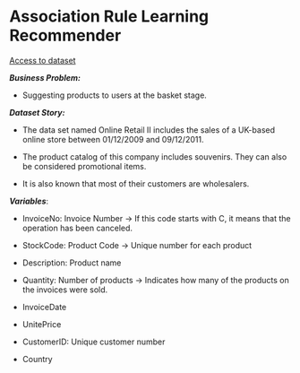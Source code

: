 # Association Rule Learning Recommender

 [Access to dataset](https://www.kaggle.com/mathchi/online-retail-ii-data-set-from-ml-repository)
 

 
***Business Problem:***

- Suggesting products to users at the basket stage.

***Dataset Story:***

- The data set named Online Retail II includes the sales of a UK-based online store between 01/12/2009 and 09/12/2011.

- The product catalog of this company includes souvenirs. They can also be considered promotional items.

- It is also known that most of their customers are wholesalers.

***Variables***:
- InvoiceNo: Invoice Number
-> If this code starts with C, it means that the operation has been canceled.

- StockCode: Product Code 
-> Unique number for each product

- Description: Product name

- Quantity: Number of products
-> Indicates how many of the products on the invoices were sold.

- InvoiceDate

- UnitePrice

- CustomerID: Unique customer number

- Country

